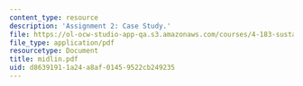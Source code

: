 ```yaml
---
content_type: resource
description: 'Assignment 2: Case Study.'
file: https://ol-ocw-studio-app-qa.s3.amazonaws.com/courses/4-183-sustainable-design-and-technology-research-workshop-spring-2004/d86391911a24a8af01459522cb249235_midlin.pdf
file_type: application/pdf
resourcetype: Document
title: midlin.pdf
uid: d8639191-1a24-a8af-0145-9522cb249235
---
```

